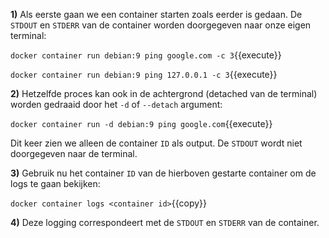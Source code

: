 **1)** Als eerste gaan we een container starten zoals eerder is gedaan. De `STDOUT` en `STDERR` van de container worden doorgegeven naar onze eigen terminal:

`docker container run debian:9 ping google.com -c 3`{{execute}}

`docker container run debian:9 ping 127.0.0.1 -c 3`{{execute}}

**2)** Hetzelfde proces kan ook in de achtergrond (detached van de terminal) worden gedraaid door het `-d` of `--detach` argument: 

`docker container run -d debian:9 ping google.com`{{execute}}

Dit keer zien we alleen de container `ID` als output. De `STDOUT` wordt niet doorgegeven naar de terminal.

**3)** Gebruik nu het container `ID` van de hierboven gestarte container om de logs te gaan bekijken:

`docker container logs <container id>`{{copy}}

**4)** Deze logging correspondeert met de `STDOUT` en `STDERR` van de container.

